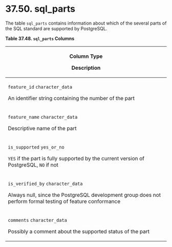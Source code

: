 # 37.50. sql\_parts

The table `sql_parts` contains information about which of the several parts of the SQL standard are supported by PostgreSQL.

**Table 37.48. `sql_parts` Columns**

| <p>Column Type</p><p>Description</p>                                                                                                                                            |
| ------------------------------------------------------------------------------------------------------------------------------------------------------------------------------- |
| <p><code>feature_id</code> <code>character_data</code></p><p>An identifier string containing the number of the part</p>                                                         |
| <p><code>feature_name</code> <code>character_data</code></p><p>Descriptive name of the part</p>                                                                                 |
| <p><code>is_supported</code> <code>yes_or_no</code></p><p><code>YES</code> if the part is fully supported by the current version of PostgreSQL, <code>NO</code> if not</p>      |
| <p><code>is_verified_by</code> <code>character_data</code></p><p>Always null, since the PostgreSQL development group does not perform formal testing of feature conformance</p> |
| <p><code>comments</code> <code>character_data</code></p><p>Possibly a comment about the supported status of the part</p>                                                        |
